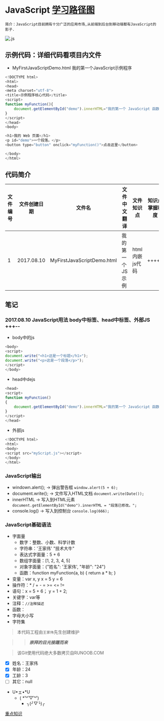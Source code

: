 # JavaScript [学习路径图](http://www.runoob.com/js/js-tutorial.html)

	简介：JavaScript目前拥有十分广泛的应用市场,从前端到后台到移动端都有JavaScript的影子.

![.js](https://timgsa.baidu.com/timg?image&quality=80&size=b9999_10000&sec=1502362556655&di=75e8e85c7a65c2ab4c0c449788678409&imgtype=0&src=http%3A%2F%2Fs5.51cto.com%2Fwyfs02%2FM02%2F8C%2FC0%2FwKioL1h3KO2wDLl_AADTxc8C9A8345.jpg "JS炫酷logo")


## 示例代码：详细代码看项目内文件
* MyFirstJavaScriptDemo.html 我的第一个JavaScript示例程序<!DOCTYPE html>
```JavaScript
<!DOCTYPE html>
<html>
<head>
<meta charset="utf-8"> 
<title>示例程序核心代码</title> 
<script>
function myFunction(){
	document.getElementById("demo").innerHTML="我的第一个 JavaScript 函数";
}
</script>
</head>
<body>

<h1>我的 Web 页面</h1>
<p id="demo">一个段落。</p>
<button type="button" onclick="myFunction()">点击这里</button>

</body>
</html>
```

## 代码简介
|文件编号|文件创建日期|文件名|文件中文翻译|文件知识点|知识点掌握程度|
|---|---|---|---|---|----|
|1|2017.08.10|MyFirstJavaScriptDemo.html|我的第一个JS示例|html内嵌js代码|+++++|

## 笔记
### 2017.08.10 JavaScript用法 body中标签、head中标签、外部JS +++--
* body中的js
```JavaScript
<body>
<script>
document.write("<h1>这是一个标题</h1>");
document.write("<p>这是一个段落</p>");
</script>
</body>
```
* head中dejs
```JavaScript
<head>
<script>
function myFunction()
{
    document.getElementById("demo").innerHTML="我的第一个 JavaScript 函数";
}
</script>
</head>
```
* 外部js
```JavaScript
<!DOCTYPE html>
<html>
<body>
<script src="myScript.js"></script>
</body>
</html>
```

### JavaScript输出
* windown.alert(); -> 弹出警告框
``` window.alert(5 + 6); ```
* document.write(); -> 文件写入HTML文档
``` document.write(Date()); ```
* innerHTML -> 写入到HTML元素
``` document.getElementById("demo").innerHTML = "段落已修改。"; ```
* console.log() -> 写入到控制台
``` console.log(666); ```

### JavaScript基础语法
* 字面量  
	* 数字：整数、小数、科学计数
	* 字符串：'王家伟' "技术大牛"
	* 表达式字面量：5 + 6
	* 数组字面量：[1, 2, 3, 4, 5]
	* 对象字面量：{"姓名": '王家伟', "年龄": "24"}
	* 函数：function myFunction(a, b) { return a * b; }
* 变量：var x, y x = 5 y = 6
* 操作符：* / + - = >= <= != 
* 语句：x = 5 + 6； y = 1 + 2;
* 关键字：var等
* 注释：```//注释描述```
* 函数：
* 字母大小写
* 字符集



> 本代码工程由`王家伟`先生创建维护

>> ***崇拜的目光接踵而来***

> 该Git使用代码绝大多数拷贝自RUNOOB.COM

- [x] 姓名：王家伟
- [x] 年龄：24 
- [x] 工龄：3
- [ ] 其它：null

* U•ェ•*U
	* ( *︾▽︾)
		* ╮(╯▽╰)╭

[重点知识](#笔记)
